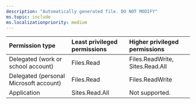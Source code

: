 ```yaml
---
description: "Automatically generated file. DO NOT MODIFY"
ms.topic: include
ms.localizationpriority: medium
---
```


|Permission type|Least privileged permissions|Higher privileged permissions|
|:---|:---|:---|
|Delegated (work or school account)|Files.Read|Files.ReadWrite, Sites.Read.All|
|Delegated (personal Microsoft account)|Files.Read|Files.ReadWrite|
|Application|Sites.Read.All|Not supported.|

